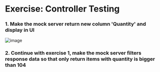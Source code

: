 # Exercise: Controller Testing
### 1. Make the mock server return new column 'Quantity' and display in UI 
![image](https://user-images.githubusercontent.com/23159761/42564645-e616464c-8533-11e8-9878-b0ab0f0e4023.png)


### 2. Continue with exercise 1, make the mock server filters response data so that only return items with quantity is bigger than 104
